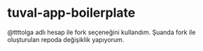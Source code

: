 # tuval-app-boilerplate


@ttttolga adlı hesap ile fork seçeneğini kullandım. Şuanda fork ile oluşturulan repoda değişiklik yapıyorum.
